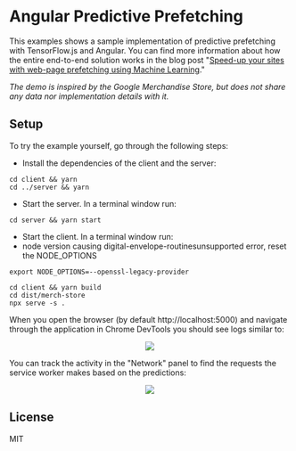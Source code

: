 # Angular Predictive Prefetching

This examples shows a sample implementation of predictive prefetching with TensorFlow.js and Angular. You can find more information about how the entire end-to-end solution works in the blog post "[Speed-up your sites with web-page prefetching using Machine Learning](https://blog.tensorflow.org/2021/05/speed-up-your-sites-with-web-page-prefetching-using-ml.html)."

*The demo is inspired by the Google Merchandise Store, but does not share any data nor implementation details with it.*

## Setup

To try the example yourself, go through the following steps:

* Install the dependencies of the client and the server:

```shell
cd client && yarn
cd ../server && yarn
```

* Start the server. In a terminal window run:

```shell
cd server && yarn start
```

* Start the client. In a terminal window run:
* node version causing digital-envelope-routinesunsupported error, reset the NODE_OPTIONS

```shell
export NODE_OPTIONS=--openssl-legacy-provider

cd client && yarn build
cd dist/merch-store
npx serve -s .
```

When you open the browser (by default http://localhost:5000) and navigate through the application in Chrome DevTools you should see logs similar to:

<p align="center">
  <img src="./assets/console.png">
</p>

You can track the activity in the "Network" panel to find the requests the service worker makes based on the predictions:

<p align="center">
  <img src="./assets/network.png">
</p>

## License

MIT
